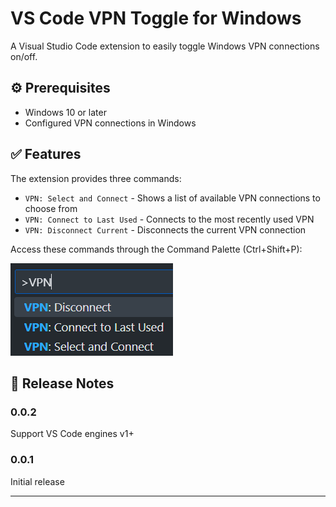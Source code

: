 # VS Code VPN Toggle for Windows

A Visual Studio Code extension to easily toggle Windows VPN connections on/off.

## ⚙️ Prerequisites

- Windows 10 or later
- Configured VPN connections in Windows

## ✅ Features

The extension provides three commands:

- `VPN: Select and Connect` - Shows a list of available VPN connections to choose from
- `VPN: Connect to Last Used` - Connects to the most recently used VPN
- `VPN: Disconnect Current` - Disconnects the current VPN connection

Access these commands through the Command Palette (Ctrl+Shift+P):

![Show Commands](./images/commands.png)

## 🚚 Release Notes

### 0.0.2

Support VS Code engines v1+

### 0.0.1

Initial release

---